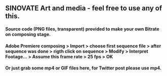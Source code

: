 ## SINOVATE Art and media - feel free to use any of this.
#### Source code (PNG files, transparent) provided to make your own Bitrate on composing stage.
#### Adobe Premiere composing > Import > choose first sequence file > after sequence was done > rigth click on sequence > Modify > Interpret Footage... > Assume this frame rate > 25 fps > OK 
#### Or just grab some mp4 or GIF files here, for Twitter post please use mp4.
